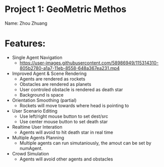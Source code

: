 # Project 1: GeoMetric Methos
Name: Zhou Zhuang
# Features:
- Single Agent Navigation
  - https://user-images.githubusercontent.com/58986949/115314310-805b2780-a1a7-11eb-8558-648a367ea231.mp4
- Improved Agent & Scene Rendering
  - Agents are rendered as rockets
  - Obstacles are rendered as planets
  - User controled obstacle is rendered as death star
  - Background is space
- Orientation Smoothing (partial)
  - Rockets will move towards where head is pointing to
- User Scenario Editing
  - Use left/right mouse button to set dest/src
  - Use center mouse button to set death star
- Realtime User Interation
  - Agents will avoid to hit death star in real time
- Multiple Agents Planning
  - Multiple agents can run simutaniously, the amout can be set by numAgent.
- Crowd Simulation
  - Agents will avoid other agents and obstacles
